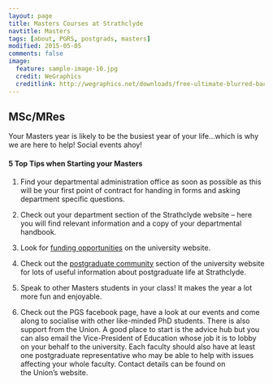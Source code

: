 ```yaml
---
layout: page
title: Masters Courses at Strathclyde
navtitle: Masters
tags: [about, PGRS, postgrads, masters]
modified: 2015-05-05
comments: false
image:
  feature: sample-image-10.jpg
  credit: WeGraphics
  creditlink: http://wegraphics.net/downloads/free-ultimate-blurred-background-pack/
---
```


## MSc/MRes

Your Masters year is likely to be the busiest year of your life...which is why we are here to help! Social events ahoy!

#### 5 Top Tips when Starting your Masters

1. Find your departmental administration office as soon as possible as this will be your first point of contract for handing in forms and asking department specific questions.

2. Check out your department section of the Strathclyde website – here you will find relevant information and a copy of your departmental handbook.

3. Look for [funding opportunities](http://www.strath.ac.uk/studentfinancialsupport/studentfunding/postgraduatefunding/) on the university website.

4. Check out the [postgraduate community](http://www.strath.ac.uk/postgrad/) section of the university website for lots of useful information about postgraduate life at Strathclyde.

5. Speak to other Masters students in your class! It makes the year a lot more fun and enjoyable.

6. Check out the PGS facebook page, have a look at our events and come along to socialise with other like-minded PhD students.
There is also support from the Union. A good place to start is the advice hub but you can also email the Vice-President of Education whose job it is to lobby on your behalf to the university. Each faculty should also have at least one postgraduate representative who may be able to help with issues affecting your whole faculty. Contact details can be found on the Union’s website.
